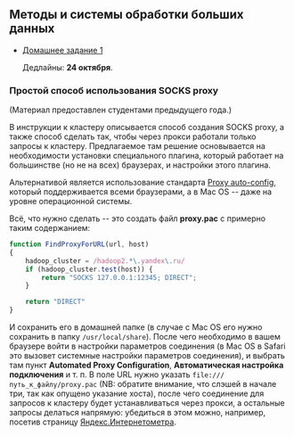 ## Методы и системы обработки больших данных

  * [Домашнее задание 1](hw1/README.md)

    Дедлайны: **24 октября**.

### Простой способ использования SOCKS proxy

(Материал предоставлен студентами предыдущего года.)

В инструкции к кластеру описывается способ создания SOCKS proxy, а также способ сделать так, чтобы через прокси работали только запросы к кластеру. Предлагаемое там решение основывается на необходимости установки специального плагина, который работает на большинстве (но не на всех) браузерах, и настройки этого плагина.

Альтернативой является использование стандарта [Proxy auto-config](https://en.wikipedia.org/wiki/Proxy_auto-config), который поддерживается всеми браузерами, а в Mac OS -- даже на уровне операционной системы.

Всё, что нужно сделать -- это создать файл **proxy.pac** с примерно таким содержанием:

```js
function FindProxyForURL(url, host)
{
	hadoop_cluster = /hadoop2.*\.yandex\.ru/
	if (hadoop_cluster.test(host)) {
		return "SOCKS 127.0.0.1:12345; DIRECT";
	}

	return "DIRECT"
}
```

И сохранить его в домашней папке (в случае с Mac OS его нужно сохранить в папку `/usr/local/share`). После чего необходимо в вашем браузере войти в настройки параметров соединения (в Mac OS в Safari это вызовет системные настройки параметров соединения), и выбрать там пункт **Automated Proxy Configuration**, **Автоматическая настройка подключения** и т. п. В поле URL нужно указать `file:///путь_к_файлу/proxy.pac` (NB: обратите внимание, что слэшей в начале три, так как опущено указание хоста), после чего соединение для запросов к кластеру будет устанавливаться через прокси, а остальные запросы делаться напрямую: убедиться в этом можно, например, посетив страницу [Яндекс.Интернетометра](http://yandex.ru/internet).

